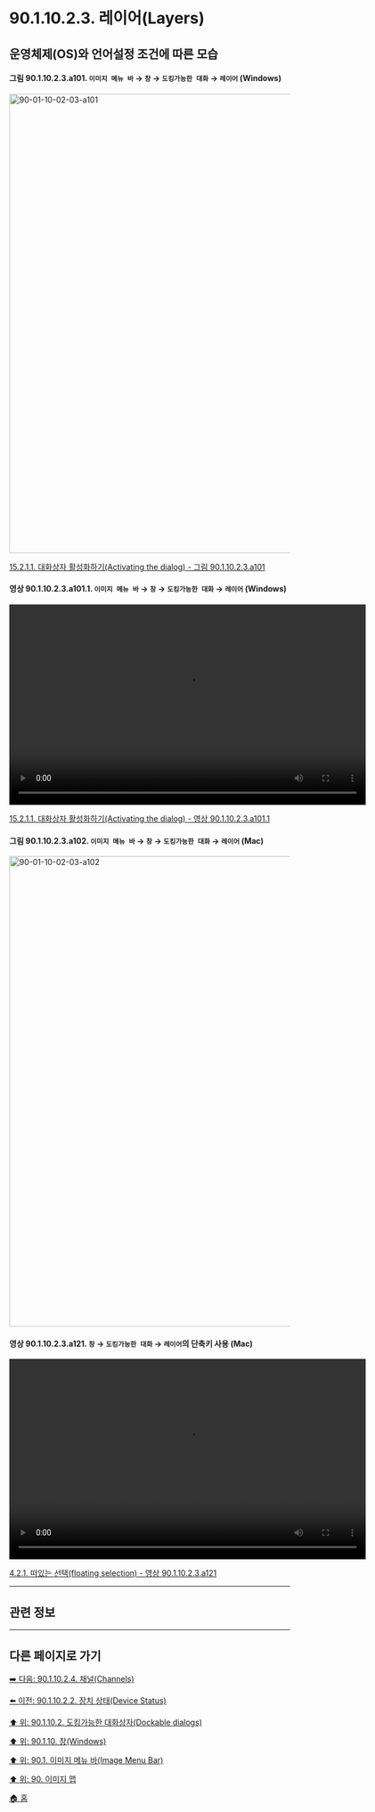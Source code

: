 # 90.1.10.2.3. 레이어(Layers)
## 운영체제(OS)와 언어설정 조건에 따른 모습

<a id="90-01-10-02-03-a101"></a>

#### 그림 90.1.10.2.3.a101. `이미지 메뉴 바` → `창` → `도킹가능한 대화` → `레이어` (Windows)
<img width="980" height="825" alt="90-01-10-02-03-a101" src="https://github.com/wonder13662/gimp/assets/15767104/e6c99dc1-22e5-4e86-9250-cde569109f08" />

[15.2.1.1. 대화상자 활성화하기(Activating the dialog) - 그림 90.1.10.2.3.a101](./15-02-01-01-activate_the_dialog.md#90-01-10-02-03-a101)

<a id="90-01-10-02-03-a101-01"></a>

#### 영상 90.1.10.2.3.a101.1. `이미지 메뉴 바` → `창` → `도킹가능한 대화` → `레이어` (Windows)
<video controls="controls" width="640" height="360" src="https://github.com/wonder13662/gimp/assets/15767104/2066524f-cef4-4fba-9c0b-e7623fa7d3c9"></video>

[15.2.1.1. 대화상자 활성화하기(Activating the dialog) - 영상 90.1.10.2.3.a101.1](./15-02-01-01-activate_the_dialog.md#90-01-10-02-03-a101-01)

<a id="90-01-10-02-03-a102"></a>

#### 그림 90.1.10.2.3.a102. `이미지 메뉴 바` → `창` → `도킹가능한 대화` → `레이어` (Mac)
<img width="980" height="845" alt="90-01-10-02-03-a102" src="https://github.com/wonder13662/gimp/assets/15767104/3b8ae240-b427-4a31-acf5-f9961f4478c9" />

<a id="90-01-10-02-03-a121"></a>

#### 영상 90.1.10.2.3.a121. `창` → `도킹가능한 대화` → `레이어`의 단축키 사용 (Mac)
<video controls="controls" width="640" height="360" environment="MacOS:Sonoma 14.2.1 GIMP 2.10.36" src="https://github.com/wonder13662/gimp/assets/15767104/626ceaad-b1d8-4f80-8540-e78a04a1c93a"></video>

[4.2.1. 떠있는 선택(floating selection) - 영상 90.1.10.2.3.a121](./04-02-01-there-is-a-floating-selection.md#90-01-10-02-03-a121)

***

## 관련 정보

***

## 다른 페이지로 가기

[➡️ 다음: 90.1.10.2.4. 채널(Channels)](./90-01-10-02-04-channels.md)

[⬅️ 이전: 90.1.10.2.2. 장치 상태(Device Status)](./90-01-10-02-02-device_status.md)

[⬆️ 위: 90.1.10.2. 도킹가능한 대화상자(Dockable dialogs)](./90-01-10-02-00-dockable_dialogs.md)

[⬆️ 위: 90.1.10. 창(Windows)](./90-01-10-00-windows.md)

[⬆️ 위: 90.1. 이미지 메뉴 바(Image Menu Bar)](./90-01-00-image-menu-bar.md)

[⬆️ 위: 90. 이미지 맵](./90-00-image-map.md)

[🏠 홈](./00-home.md)
